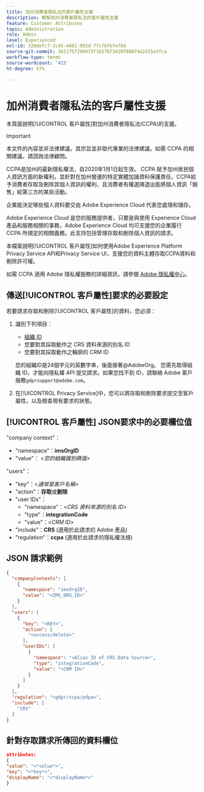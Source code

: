```yaml
---
title: 加州消費者隱私法的客戶屬性支援
description: 瞭解加州消費者隱私法的客戶屬性支援
feature: Customer Attributes
topic: Administration
role: Admin
level: Experienced
exl-id: 320defc7-2cd5-4481-955d-77cf6fbfef6d
source-git-commit: 361175f290d73f1637673420700874a2415e3fca
workflow-type: tm+mt
source-wordcount: '415'
ht-degree: 57%

---
```


# 加州消費者隱私法的客戶屬性支援

本頁面說明[!UICONTROL 客戶屬性]對加州消費者隱私法(CCPA)的支援。

>[!IMPORTANT]
>
>本文件的內容並非法律建議，其宗旨並非取代專業的法律建議。如需 CCPA 的相關建議，請諮詢法律顧問。

CCPA是加州的最新隱私權法，自2020年1月1日起生效。 CCPA 賦予加州居民個人資訊方面的新權利，並針對在加州營運的特定實體加諸資料保護責任。CCPA給予消費者存取及刪除其個人資訊的權利，且消費者有權選擇退出能將個人資訊「銷售」給第三方的某些活動。

企業能決定哪些個人資料要交由 Adobe Experience Cloud 代表您處理和儲存。

Adobe Experience Cloud 是您的服務提供者，只要是與使用 Experience Cloud 產品和服務相關的事務，Adobe Experience Cloud 均可支援您的企業履行 CCPA 所規定的相關義務。此支持包括管理存取和刪除個人資訊的請求。

本檔案說明[!UICONTROL 客戶屬性]如何使用Adobe Experience Platform Privacy Service API和Privacy Service UI，支援您的資料主體存取CCPA資料和刪除許可權。

如需 CCPA 適用 Adobe 隱私權服務的詳細資訊，請參閱 [Adobe 隱私權中心](https://www.adobe.com/privacy/ccpa.html)。

## 傳送[!UICONTROL 客戶屬性]要求的必要設定

若要請求存取和刪除[!UICONTROL 客戶屬性]的資料，您必須：

1. 識別下列項目：

   * [組織 ID](../../administration/organizations.md)
   * 您要對其採取動作之 CRS 資料來源的別名 ID
   * 您要對其採取動作之輪廓的 CRM ID

   您的組織ID是24個字元的英數字串，後面接著@AdobeOrg。 您需先取得組織 ID，才能向隱私權 API 提交請求。如果您找不到 ID，請聯絡 Adobe 客戶服務`gdprsupport@adobe.com`。

1. 在[!UICONTROL Privacy Service]中，您可以將存取和刪除要求提交至客戶屬性，以及檢查現有要求的狀態。

## [!UICONTROL 客戶屬性] JSON要求中的必要欄位值

&quot;company context&quot;：

* &quot;namespace&quot;：**imsOrgID**
* &quot;value&quot;： &lt;*您的組織識別碼值*>

&quot;users&quot;：

* &quot;key&quot;：&lt;*通常是客戶名稱*>
* &quot;action&quot;：**存取**&#x200B;或&#x200B;**刪除**
* &quot;user IDs&quot;：
   * &quot;namespace&quot;：&lt;*CRS 資料來源的別名 ID*>
   * &quot;type&quot;：**integrationCode**
   * &quot;value&quot;：&lt;*CRM ID*>
* &quot;include&quot;：**CRS** (適用於此請求的 Adobe 產品)
* &quot;regulation&quot;：**ccpa** (適用於此請求的隱私權法規)

## JSON 請求範例

```json
{
  "companyContexts": [
    {
      "namespace": "imsOrgID",
      "value": "<IMS_ORG_ID>"
    }
  ],
  "users": [
    {
      "key": "<KEY>",
      "action": [
        "<access/delete>"
      ],
      "userIDs": [
        {
          "namespace": "<Alias ID of CRS Data Source>",
          "type": "integrationCode",
          "value": "<CRM ID>"
        }
      ]
    }
  ],
  "regulation": "<gdpr/ccpa/pdpa>",
  "include": [
    "CRS"
  ]
}
```

## 針對存取請求所傳回的資料欄位

```json
attributes:
{
"value": "<*value*>",
"key": "<*key*>",
"displayName": "<*displayName*>"
}
```
